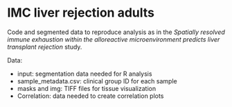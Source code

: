 # IMC liver rejection adults

Code and segmented data to reproduce analysis as in the *Spatially resolved immune exhaustion within the alloreactive microenvironment predicts liver transplant rejection* study.

Data:
- input: segmentation data needed for R analysis
- sample_metadata.csv: clinical group ID for each sample
- masks and img: TIFF files for tissue visualization
- Correlation: data needed to create correlation plots
